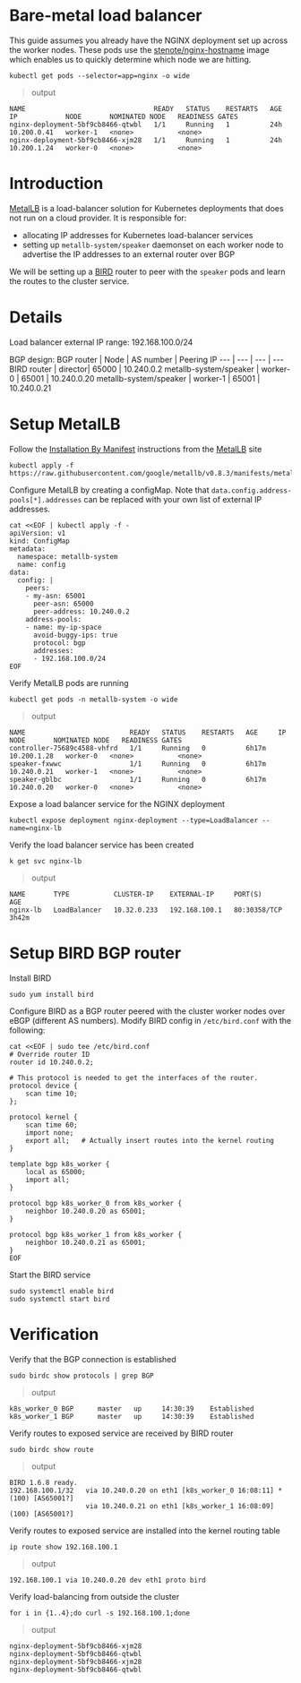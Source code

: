 # Bare-metal load balancer
This guide assumes you already have the NGINX deployment set up across the worker nodes. These pods use the [stenote/nginx-hostname](https://hub.docker.com/r/stenote/nginx-hostname/) image which enables us to quickly determine which node we are hitting.

```
kubectl get pods --selector=app=nginx -o wide
```
> output
```
NAME                                READY   STATUS    RESTARTS   AGE   IP            NODE       NOMINATED NODE   READINESS GATES
nginx-deployment-5bf9cb8466-qtwbl   1/1     Running   1          24h   10.200.0.41   worker-1   <none>           <none>
nginx-deployment-5bf9cb8466-xjm28   1/1     Running   1          24h   10.200.1.24   worker-0   <none>           <none>
```

# Introduction

[MetalLB](https://metallb.universe.tf/) is a load-balancer solution for Kubernetes deployments that does not run on a cloud provider. It is responsible for:

* allocating IP addresses for Kubernetes load-balancer services
* setting up `metallb-system/speaker` daemonset on each worker node to advertise the IP addresses to an external router over BGP

We will be setting up a [BIRD](https://bird.network.cz/) router to peer with the `speaker` pods and learn the routes to the cluster service.

# Details
Load balancer external IP range: 192.168.100.0/24

BGP design:
BGP router | Node | AS number | Peering IP
--- | --- | --- | ---
BIRD router | director| 65000 | 10.240.0.2
metallb-system/speaker | worker-0 | 65001 | 10.240.0.20
metallb-system/speaker | worker-1 | 65001 | 10.240.0.21


# Setup MetalLB
Follow the [Installation By Manifest](https://metallb.universe.tf/installation/) instructions from the [MetalLB](https://metallb.universe.tf/) site

```
kubectl apply -f https://raw.githubusercontent.com/google/metallb/v0.8.3/manifests/metallb.yaml
```

Configure MetalLB by creating a configMap. Note that `data.config.address-pools[*].addresses` can be replaced with your own list of external IP addresses.

```
cat <<EOF | kubectl apply -f -
apiVersion: v1
kind: ConfigMap
metadata:
  namespace: metallb-system
  name: config
data:
  config: |
    peers:
    - my-asn: 65001
      peer-asn: 65000
      peer-address: 10.240.0.2
    address-pools:
    - name: my-ip-space
      avoid-buggy-ips: true
      protocol: bgp
      addresses:
      - 192.168.100.0/24
EOF
```

Verify MetalLB pods are running
```
kubectl get pods -n metallb-system -o wide
```
> output
```
NAME                          READY   STATUS    RESTARTS   AGE     IP            NODE       NOMINATED NODE   READINESS GATES
controller-75689c4588-vhfrd   1/1     Running   0          6h17m   10.200.1.28   worker-0   <none>           <none>
speaker-fxwwc                 1/1     Running   0          6h17m   10.240.0.21   worker-1   <none>           <none>
speaker-gblbc                 1/1     Running   0          6h17m   10.240.0.20   worker-0   <none>           <none>

```

Expose a load balancer service for the NGINX deployment
```
kubectl expose deployment nginx-deployment --type=LoadBalancer --name=nginx-lb
```

Verify the load balancer service has been created
```
k get svc nginx-lb
```
> output
```
NAME       TYPE           CLUSTER-IP    EXTERNAL-IP     PORT(S)        AGE
nginx-lb   LoadBalancer   10.32.0.233   192.168.100.1   80:30358/TCP   3h42m
```

# Setup BIRD BGP router
Install BIRD
```
sudo yum install bird
```

Configure BIRD as a BGP router peered with the cluster worker nodes over eBGP (different AS numbers). Modify BIRD config in `/etc/bird.conf` with the following:
```
cat <<EOF | sudo tee /etc/bird.conf
# Override router ID
router id 10.240.0.2;

# This protocol is needed to get the interfaces of the router.
protocol device {
    scan time 10;
};

protocol kernel {
    scan time 60;
    import none;
    export all;   # Actually insert routes into the kernel routing
}

template bgp k8s_worker {
    local as 65000;
    import all;
}

protocol bgp k8s_worker_0 from k8s_worker {
    neighbor 10.240.0.20 as 65001;
}

protocol bgp k8s_worker_1 from k8s_worker {
    neighbor 10.240.0.21 as 65001;
}
EOF
```

Start the BIRD service
```
sudo systemctl enable bird
sudo systemctl start bird
```

# Verification
Verify that the BGP connection is established
```
sudo birdc show protocols | grep BGP
```
> output
```
k8s_worker_0 BGP      master   up     14:30:39    Established
k8s_worker_1 BGP      master   up     14:30:39    Established
```

Verify routes to exposed service are received by BIRD router
```
sudo birdc show route
```
> output
```
BIRD 1.6.8 ready.
192.168.100.1/32   via 10.240.0.20 on eth1 [k8s_worker_0 16:08:11] * (100) [AS65001?]
                   via 10.240.0.21 on eth1 [k8s_worker_1 16:08:09] (100) [AS65001?]
```

Verify routes to exposed service are installed into the kernel routing table
```
ip route show 192.168.100.1
```
> output
```
192.168.100.1 via 10.240.0.20 dev eth1 proto bird
```

Verify load-balancing from outside the cluster
```
for i in {1..4};do curl -s 192.168.100.1;done
```
> output
```
nginx-deployment-5bf9cb8466-xjm28
nginx-deployment-5bf9cb8466-qtwbl
nginx-deployment-5bf9cb8466-xjm28
nginx-deployment-5bf9cb8466-qtwbl
```